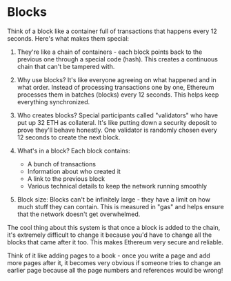 # Blocks

Think of a block like a container full of transactions that happens every 12 seconds. Here's what makes them special:

1. They're like a chain of containers - each block points back to the previous one through a special code (hash). This creates a continuous chain that can't be tampered with.

2. Why use blocks? It's like everyone agreeing on what happened and in what order. Instead of processing transactions one by one, Ethereum processes them in batches (blocks) every 12 seconds. This helps keep everything synchronized.

3. Who creates blocks? Special participants called "validators" who have put up 32 ETH as collateral. It's like putting down a security deposit to prove they'll behave honestly. One validator is randomly chosen every 12 seconds to create the next block.

4. What's in a block? Each block contains:
   - A bunch of transactions
   - Information about who created it
   - A link to the previous block
   - Various technical details to keep the network running smoothly

5. Block size: Blocks can't be infinitely large - they have a limit on how much stuff they can contain. This is measured in "gas" and helps ensure that the network doesn't get overwhelmed.

The cool thing about this system is that once a block is added to the chain, it's extremely difficult to change it because you'd have to change all the blocks that came after it too. This makes Ethereum very secure and reliable.

Think of it like adding pages to a book - once you write a page and add more pages after it, it becomes very obvious if someone tries to change an earlier page because all the page numbers and references would be wrong!